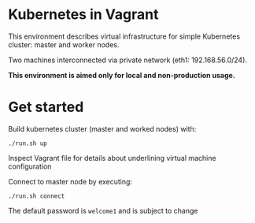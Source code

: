 # Kubernetes in Vagrant
This environment describes virtual infrastructure for simple Kubernetes cluster: master and worker nodes.

Two machines interconnected via private network (eth1: 192.168.56.0/24).

**This environment is aimed only for local and non-production usage.**

# Get started
Build kubernetes cluster (master and worked nodes) with:
```
./run.sh up
```
Inspect Vagrant file for details about underlining virtual machine configuration


Connect to master node by executing:
```
./run.sh connect
```
The default password is `welcome1` and is subject to change